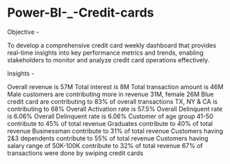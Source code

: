 # Power-BI-_-Credit-cards

Objective - 

To develop a comprehensive credit card weekly dashboard that provides real-time insights into key performance metrics and trends, enabling stakeholders to monitor and analyze credit card operations effectively.

Insights -

Overall revenue is 57M
Total interest is 8M
Total transaction amount is 46M
Male customers are contributing more in revenue 31M, female 26M
Blue  credit card are contributing to 83% of overall transactions
TX, NY & CA is contributing to 68%
Overall Activation rate is 57.5%
Overall Delinquent rate is 6.06%
Overall Delinquent rate is 6.06%
Customer of age group 41-50 contribute to 45% of total revenue
Graduates contribute to 40% of total revenue
Businessman contribute to 31% of total revenue
Customers having 2&3 dependents contribute to 55% of total revenue
Customers having  salary range of 50K-100K contribute to 32% of total revenue
67% of transactions were done by swiping credit cards


